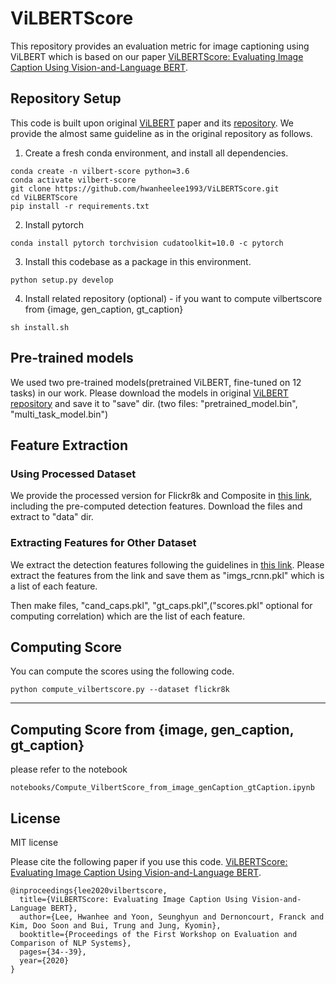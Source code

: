 # ViLBERTScore

This repository provides an evaluation metric for image captioning using ViLBERT which is based on our paper [ViLBERTScore: Evaluating Image Caption Using Vision-and-Language BERT](https://www.aclweb.org/anthology/2020.eval4nlp-1.4/).

## Repository Setup

This code is built upon original [ViLBERT](https://arxiv.org/abs/1908.02265) paper and its [repository](https://github.com/facebookresearch/vilbert-multi-task). We provide the almost same guideline as in the original repository as follows.

1. Create a fresh conda environment, and install all dependencies.

```text
conda create -n vilbert-score python=3.6
conda activate vilbert-score
git clone https://github.com/hwanheelee1993/ViLBERTScore.git
cd ViLBERTScore
pip install -r requirements.txt
```

2. Install pytorch
```
conda install pytorch torchvision cudatoolkit=10.0 -c pytorch
```

3. Install this codebase as a package in this environment.
```text
python setup.py develop
```

4. Install related repository (optional) - if you want to compute vilbertscore from {image, gen_caption, gt_caption}
```text
sh install.sh
```


## Pre-trained models

We used two pre-trained models(pretrained ViLBERT, fine-tuned on 12 tasks) in our work. Please download the models in original [ViLBERT repository](https://github.com/facebookresearch/vilbert-multi-task) and save it to "save" dir. 
(two files: "pretrained_model.bin", "multi_task_model.bin")

## Feature Extraction

### Using Processed Dataset
We provide the processed version for Flickr8k and Composite in [this link](http://milabfile.snu.ac.kr:15000/sharing/VEdaKoEwz), including the pre-computed detection features. Download the files and extract to "data" dir.

### Extracting Features for Other Dataset
We extract the detection features following the guidelines in [this link](https://github.com/facebookresearch/vilbert-multi-task/tree/master/data).
Please extract the features from the link and save them as "imgs_rcnn.pkl" which is a list of each feature. 

Then make files, "cand_caps.pkl", "gt_caps.pkl",("scores.pkl" optional for computing correlation) which are the list of each feature. 

## Computing Score
You can compute the scores using the following code.
```text
python compute_vilbertscore.py --dataset flickr8k
```


-----
## Computing Score from {image, gen_caption, gt_caption}
please refer to the notebook 
```text
notebooks/Compute_VilbertScore_from_image_genCaption_gtCaption.ipynb
```


## License
MIT license

Please cite the following paper if you use this code. 
[ViLBERTScore: Evaluating Image Caption Using Vision-and-Language BERT](https://www.aclweb.org/anthology/2020.eval4nlp-1.4/).
```
@inproceedings{lee2020vilbertscore,
  title={ViLBERTScore: Evaluating Image Caption Using Vision-and-Language BERT},
  author={Lee, Hwanhee and Yoon, Seunghyun and Dernoncourt, Franck and Kim, Doo Soon and Bui, Trung and Jung, Kyomin},
  booktitle={Proceedings of the First Workshop on Evaluation and Comparison of NLP Systems},
  pages={34--39},
  year={2020}
}
```
